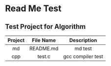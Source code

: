 # Read Me Test

<H2> Test Project for Algorithm </H2>

|Project|File Name|Description|
|:-------:|:---------:|:-----------:|
|md|README.md|md test|
|cpp|test.c|gcc compiler test|
